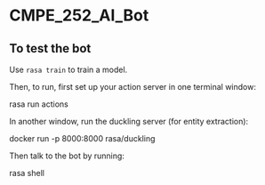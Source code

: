 # CMPE_252_AI_Bot

## To test the bot

Use `rasa train` to train a model.

Then, to run, first set up your action server in one terminal window:

rasa run actions


In another window, run the duckling server (for entity extraction):

docker run -p 8000:8000 rasa/duckling


Then talk to the bot by running:

rasa shell 